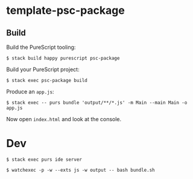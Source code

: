 # template-psc-package

## Build

Build the PureScript tooling:

```
$ stack build happy purescript psc-package
```

Build your PureScript project:

```
$ stack exec psc-package build
```

Produce an `app.js`:

```
$ stack exec -- purs bundle 'output/**/*.js' -m Main --main Main -o app.js
```

Now open `index.html` and look at the console.

# Dev

    $ stack exec purs ide server

    $ watchexec -p -w --exts js -w output -- bash bundle.sh
